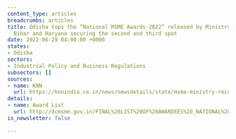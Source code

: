 ```yaml
---
content_type: articles
breadcrumbs: articles
title: Odisha tops the “National MSME Awards-2022” released by Ministry of MSME with
  Bihar and Haryana securing the second and third spot
date: 2022-06-29 04:00:00 +0000
states:
- Odisha
sectors:
- Industrial Policy and Business Regulations
subsectors: []
sources:
- name: KNN
  url: https://knnindia.co.in/news/newsdetails/state/msme-ministry-recognises-odisha-as-best-state-for-msme-promotion-development
details:
- name: Award List
  url: http://dcmsme.gov.in/FINAL%20LIST%20OF%20AWARDEES%20_NATIONAL%20MSME%20AWARDS_2022_COMMUNICATION.pdf
is_newsletter: false

---
```

